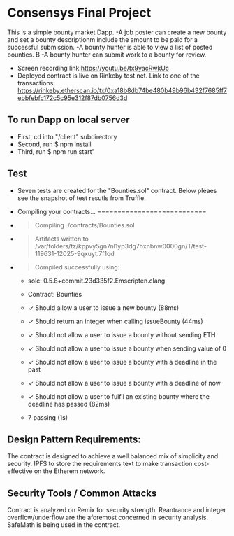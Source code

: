 # Consensys Final Project
This is a simple bounty market Dapp. 
-A job poster can create a new bounty and set a bounty descriptionm include the amount to be paid for a successful submission. 
-A bounty hunter is able to view a list of posted bounties. B
-A bounty hunter can submit work to a bounty for review.

- Screen recording link:https://youtu.be/tx9yacRwkUc 
- Deployed contract is live on Rinkeby test net.  Link to one of the transactions: https://rinkeby.etherscan.io/tx/0xa18b8db74be480b49b96b432f7685ff7ebbfebfc172c5c95e312f87db0756d3d


## To run Dapp on local server 
- First, cd into "/client" subdirectory
- Second, run $ npm install
- Third, run $ npm run start"


## Test

- Seven tests are created for the "Bounties.sol" contract.  Below pleaes see the snapshot of test resutls from Truffle.

- Compiling your contracts...
===========================
- > Compiling ./contracts/Bounties.sol
- > Artifacts written to /var/folders/tz/kppvy5gn7nl1yp3dg7hxnbnw0000gn/T/test-119631-12025-9qxuyt.7f1qd
- > Compiled successfully using:
   - solc: 0.5.8+commit.23d335f2.Emscripten.clang

  - Contract: Bounties
  - ✓ Should allow a user to issue a new bounty (88ms)
  - ✓ Should return an integer when calling issueBounty (44ms)
  - ✓ Should not allow a user to issue a bounty without sending ETH
  - ✓ Should not allow a user to issue a bounty when sending value of 0
  - ✓ Should not allow a user to issue a bounty with a deadline in the past
  - ✓ Should not allow a user to issue a bounty with a deadline of now
  - ✓ Should not allow a user to fulfil an existing bounty where the deadline has passed (82ms)
  - 7 passing (1s)
  
  
## Design Pattern Requirements:
The contract is designed to achieve a well balanced mix of simplicity and security. 
IPFS to store the requirements text to make transaction cost-effective on the Etherem network. 

## Security Tools / Common Attacks
Contract is analyzed on Remix for security strength.  Reantrance and integer overflow/underflow are the aforemost concerned in security analysis. SafeMath is being used in the contract.


